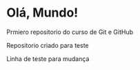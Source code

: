 # Olá, Mundo!
 Prmiero repositorio do curso de Git e GitHub

 Repositorio criado para teste

Linha de teste para mudança
